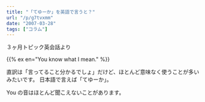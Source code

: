 ```yaml
---
title: "「てゆーか」を英語で言うと？"
url: "/p/g7tvxmm"
date: "2007-03-28"
tags: ["コラム"]
---
```


３ヶ月トピック英会話より

{{% ex en="You know what I mean." %}}

直訳は「言ってること分かるでしょ」だけど、ほとんど意味なく使うことが多いみたいです。
日本語で言えば「てゆーか」。

You の音はほとんど聞こえないことがあります。

